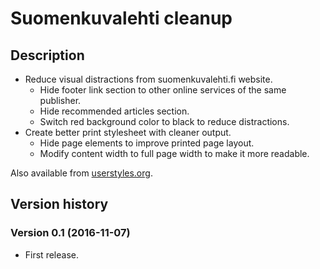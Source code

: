 # Suomenkuvalehti cleanup

## Description

- Reduce visual distractions from suomenkuvalehti.fi website.
  - Hide footer link section to other online services of the same publisher.
  - Hide recommended articles section.
  - Switch red background color to black to reduce distractions.
- Create better print stylesheet with cleaner output.
  - Hide page elements to improve printed page layout.
  - Modify content width to full page width to make it more readable.

Also available from [userstyles.org](https://userstyles.org/styles/134887/suomenkuvalehti-cleanup).

## Version history

### Version 0.1 (2016-11-07)

- First release.
